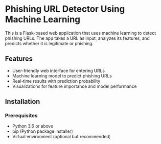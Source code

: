 # Phishing URL Detector Using Machine Learning

This is a Flask-based web application that uses machine learning to detect phishing URLs. The app takes a URL as input, analyzes its features, and predicts whether it is legitimate or phishing.

## Features

- User-friendly web interface for entering URLs
- Machine learning model to predict phishing URLs
- Real-time results with prediction probability
- Visualizations for feature importance and model performance

## Installation

### Prerequisites

- Python 3.6 or above
- pip (Python package installer)
- Virtual environment (optional but recommended)
